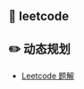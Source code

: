 
## :memo: leetcode
## :pencil2: 动态规划
- [Leetcode 题解](https://github.com/CyC2018/CS-Notes/blob/master/notes/Leetcode%20题解%20-%20目录.md)
